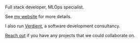 Full stack developer, MLOps specialist.

See [my website](https://tajd.co.uk/about) for more details.

I also run [Verdient](https://verdient.co.uk/), a software development consultancy.

[Reach out](mailto:tajdickson@protonmail.com) if you have any projects that we could collaborate on.

